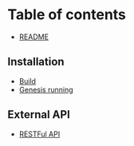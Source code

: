 # Table of contents

* [README](README.md)

## Installation

* [Build](installation/build.md)
* [Genesis running](installation/genesis-running.md)

## External API <a id="restful-api"></a>

* [RESTFul API](restful-api/restful-api.md)

